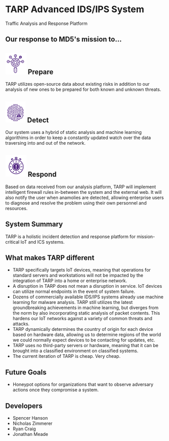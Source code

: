 # TARP Advanced IDS/IPS System
Traffic Analysis and Response Platform
## Our response to MD5's mission to...

## ![](https://raw.githubusercontent.com/meadej/SocInABox/master/pres/prepare.PNG "prepare.png") Prepare
TARP utilizes open-source data about existing risks in addition to our analysis of new ones to be prepared for both known 
and unknown threats. 

## ![](https://raw.githubusercontent.com/meadej/SocInABox/master/pres/detect.PNG "detect.png") Detect 
Our system uses a hybrid of static analysis and machine learning algorithims in order to keep a constantly updated watch over 
the data traversing into and out of the network. 

## ![](https://raw.githubusercontent.com/meadej/SocInABox/master/pres/respond.PNG "respond.png") Respond 
Based on data received from our analysis platform, TARP will implement intelligent firewall rules in-between
the system and the external web. It will also notify the user when anamolies are detected, allowing enterprise
users to diagnose and resolve the problem using their own personnel and resources. 

## System Summary
TARP is a holistic incident detection and response platform for mission-critical IoT and ICS systems.

## What makes TARP different
* TARP specifically targets IoT devices, meaning that operations for standard servers and workstations will not be impacted by the integration of TARP into a home or enterprise network. 
* A disruption in TARP does not mean a disruption in service. IoT devices can utilize normal endpoints in the event of system failure. 
* Dozens of commercially available IDS/IPS systems already use machine learning for malware analysis. TARP still utilizes the latest groundbreaking
achievements in machine learning, but diverges from the norm by also incorporating static analysis of packet contents. This hardens our IoT networks against a variety of common threats and attacks. 
* TARP dynamically determines the country of origin for each device based on hardware data, allowing us to determine regions of the world
we could normally expect devices to be contacting for updates, etc.
* TARP uses no third-party servers or hardware, meaning that it can be brought into a classified environment on classified systems. 
* The current iteration of TARP is cheap. Very cheap. 

## Future Goals
* Honeypot options for organizations that want to observe adversary actions once they compromise a system. 

## Developers
* Spencer Hanson
* Nicholas Zimmerer
* Ryan Craig
* Jonathan Meade
